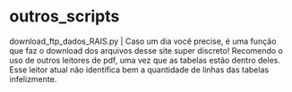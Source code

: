 # outros_scripts

download_ftp_dados_RAIS.py |
Caso um dia você precise, é uma função que faz o download dos arquivos desse site super discreto! Recomendo o uso de outros leitores de pdf, uma vez que as
tabelas estão dentro deles. Esse leitor atual não identifica bem a quantidade de linhas das tabelas infelizmente. 
